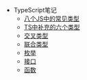 <!--
 * @Description: In User Settings Edit
 * @Author: your name
 * @Date: 2019-07-31 20:55:21
 * @LastEditTime: 2019-08-01 10:21:10
 * @LastEditors: Please set LastEditors
 -->
- TypeScript笔记
    - [八个JS中的常见类型](/TypeScript/src/baseType.md)
    - [TS中补充的六个类型](/TypeScript/src/newType.md)
    - [交叉类型](/TypeScript/src/crossType.md)
    - [联合类型](/TypeScript/src/unionTypes.md)
    - [枚举](/TypeScript/src/enum.md)
    - [接口](/TypeScript/src/interface.md)
    - [函数](/TypeScript/src/function.md)

<!-- - [参考文章](/JsPattern/README.md) -->
